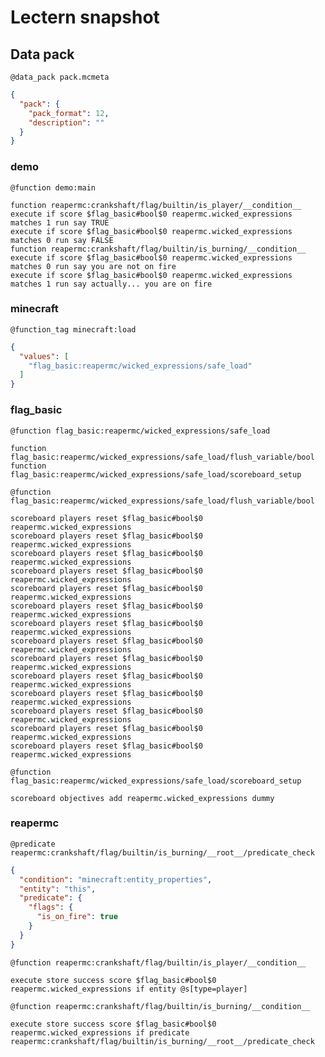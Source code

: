 # Lectern snapshot

## Data pack

`@data_pack pack.mcmeta`

```json
{
  "pack": {
    "pack_format": 12,
    "description": ""
  }
}
```

### demo

`@function demo:main`

```mcfunction
function reapermc:crankshaft/flag/builtin/is_player/__condition__
execute if score $flag_basic#bool$0 reapermc.wicked_expressions matches 1 run say TRUE
execute if score $flag_basic#bool$0 reapermc.wicked_expressions matches 0 run say FALSE
function reapermc:crankshaft/flag/builtin/is_burning/__condition__
execute if score $flag_basic#bool$0 reapermc.wicked_expressions matches 0 run say you are not on fire
execute if score $flag_basic#bool$0 reapermc.wicked_expressions matches 1 run say actually... you are on fire
```

### minecraft

`@function_tag minecraft:load`

```json
{
  "values": [
    "flag_basic:reapermc/wicked_expressions/safe_load"
  ]
}
```

### flag_basic

`@function flag_basic:reapermc/wicked_expressions/safe_load`

```mcfunction
function flag_basic:reapermc/wicked_expressions/safe_load/flush_variable/bool
function flag_basic:reapermc/wicked_expressions/safe_load/scoreboard_setup
```

`@function flag_basic:reapermc/wicked_expressions/safe_load/flush_variable/bool`

```mcfunction
scoreboard players reset $flag_basic#bool$0 reapermc.wicked_expressions
scoreboard players reset $flag_basic#bool$0 reapermc.wicked_expressions
scoreboard players reset $flag_basic#bool$0 reapermc.wicked_expressions
scoreboard players reset $flag_basic#bool$0 reapermc.wicked_expressions
scoreboard players reset $flag_basic#bool$0 reapermc.wicked_expressions
scoreboard players reset $flag_basic#bool$0 reapermc.wicked_expressions
scoreboard players reset $flag_basic#bool$0 reapermc.wicked_expressions
scoreboard players reset $flag_basic#bool$0 reapermc.wicked_expressions
scoreboard players reset $flag_basic#bool$0 reapermc.wicked_expressions
scoreboard players reset $flag_basic#bool$0 reapermc.wicked_expressions
scoreboard players reset $flag_basic#bool$0 reapermc.wicked_expressions
scoreboard players reset $flag_basic#bool$0 reapermc.wicked_expressions
scoreboard players reset $flag_basic#bool$0 reapermc.wicked_expressions
scoreboard players reset $flag_basic#bool$0 reapermc.wicked_expressions
```

`@function flag_basic:reapermc/wicked_expressions/safe_load/scoreboard_setup`

```mcfunction
scoreboard objectives add reapermc.wicked_expressions dummy
```

### reapermc

`@predicate reapermc:crankshaft/flag/builtin/is_burning/__root__/predicate_check`

```json
{
  "condition": "minecraft:entity_properties",
  "entity": "this",
  "predicate": {
    "flags": {
      "is_on_fire": true
    }
  }
}
```

`@function reapermc:crankshaft/flag/builtin/is_player/__condition__`

```mcfunction
execute store success score $flag_basic#bool$0 reapermc.wicked_expressions if entity @s[type=player]
```

`@function reapermc:crankshaft/flag/builtin/is_burning/__condition__`

```mcfunction
execute store success score $flag_basic#bool$0 reapermc.wicked_expressions if predicate reapermc:crankshaft/flag/builtin/is_burning/__root__/predicate_check
```
